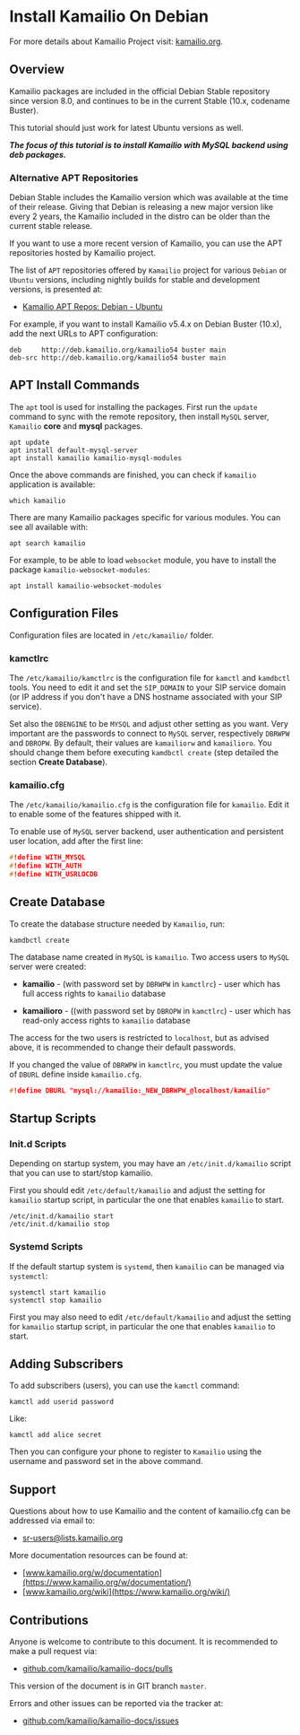 # Install Kamailio On Debian #

For more details about Kamailio Project visit: [kamailio.org](https://www.kamailio.org).

## Overview ##

Kamailio packages are included in the official Debian Stable repository since version 8.0,
and continues to be in the current Stable (10.x, codename Buster).

This tutorial should just work for latest Ubuntu versions as well.

**_The focus of this tutorial is to install Kamailio with MySQL backend using
deb packages._**

### Alternative APT Repositories ###

Debian Stable includes the Kamailio version which was available at the time of
their release. Giving that Debian is releasing a new major version like every
2 years, the Kamailio included in the distro can be older than the current stable
release.

If you want to use a more recent version of Kamailio, you can use the APT repositories
hosted by Kamailio project.

The list of `APT` repositories offered by `Kamailio` project for
various `Debian` or `Ubuntu` versions, including nightly builds for stable and
development versions, is presented at:

  * [Kamailio APT Repos: Debian - Ubuntu](https://deb.kamailio.org/)

For example, if you want to install Kamailio v5.4.x on Debian Buster (10.x), add the next
URLs to APT configuration:

```
deb     http://deb.kamailio.org/kamailio54 buster main
deb-src http://deb.kamailio.org/kamailio54 buster main
```

## APT Install Commands ###

The `apt` tool is used for installing the packages. First run the `update`
command to sync with the remote repository, then install `MySQL` server,
`Kamailio` **core** and **mysql** packages.


```Shell
apt update
apt install default-mysql-server
apt install kamailio kamailio-mysql-modules
```

Once the above commands are finished, you can check if `kamailio` application
is available:


```Shell
which kamailio
```

There are many Kamailio packages specific for various modules. You can see all
available with:


```Shell
apt search kamailio
```

For example, to be able to load `websocket` module, you have to install the
package `kamailio-websocket-modules`:

```Shell
apt install kamailio-websocket-modules
```

## Configuration Files ##

Configuration files are located in `/etc/kamailio/` folder.

### kamctlrc ###

The `/etc/kamailio/kamctlrc` is the configuration file for `kamctl` and
`kamdbctl` tools. You need to edit it and set the `SIP_DOMAIN` to your SIP
service domain (or IP address if you don't have a DNS hostname associated with
your SIP service).

Set also the `DBENGINE` to be `MYSQL` and adjust other setting as you want. Very
important are the passwords to connect to `MySQL` server, respectively
`DBRWPW` and `DBROPW`. By default, their values are `kamailiorw` and
`kamailioro`. You should change them before executing `kamdbctl create` (step
detailed the section **Create Database**).

### kamailio.cfg ###

The `/etc/kamailio/kamailio.cfg` is the configuration file for `kamailio`.
Edit it to enable some of the features shipped with it.

To enable use of `MySQL` server backend, user authentication and persistent user
location, add after the first line:

```C
#!define WITH_MYSQL
#!define WITH_AUTH
#!define WITH_USRLOCDB
```

## Create Database ##

To create the database structure needed by `Kamailio`, run:

```Shell
kamdbctl create
```

The database name created in `MySQL` is `kamailio`. Two access users to
`MySQL` server were created:

  * **kamailio** - (with password set by `DBRWPW` in `kamctlrc`) - user which
  has full access rights to `kamailio` database

  * **kamailioro** - ((with password set by `DBROPW` in `kamctlrc`) - user which
  has read-only access rights to `kamailio` database

The access for the two users is restricted to `localhost`, but as advised above,
it is recommended to change their default passwords.

If you changed the value of `DBRWPW` in `kamctlrc`, you must update the value
of `DBURL` define inside `kamailio.cfg`.

```C
#!define DBURL "mysql://kamailio:_NEW_DBRWPW_@localhost/kamailio"
```

## Startup Scripts ##

### Init.d Scripts ###

Depending on startup system, you may have an `/etc/init.d/kamailio` script that
you can use to start/stop kamailio.

First you should edit `/etc/default/kamailio` and adjust the setting for
`kamailio` startup script, in particular the one that enables `kamailio` to start.

```Shell
/etc/init.d/kamailio start
/etc/init.d/kamailio stop
```

### Systemd Scripts ###

If the default startup system is `systemd`, then `kamailio` can be managed
via `systemctl`:

```Shell
systemctl start kamailio
systemctl stop kamailio
```

First you may also need to edit `/etc/default/kamailio` and adjust the setting
for `kamailio` startup script, in particular the one that enables
`kamailio` to start.

## Adding Subscribers ##

To add subscribers (users), you can use the `kamctl` command:

```Shell
kamctl add userid password
```

Like:

```Shell
kamctl add alice secret
```

Then you can configure your phone to register to `Kamailio` using the username
and password set in the above command.

## Support ##

Questions about how to use Kamailio and the content of kamailio.cfg can be
addressed via email to:

  * [sr-users@lists.kamailio.org](http://lists.kamailio.org/cgi-bin/mailman/listinfo/sr-users)

More documentation resources can be found at:

  * [www.kamailio.org/w/documentation](https://www.kamailio.org/w/documentation/)
  * [www.kamailio.org/wiki](https://www.kamailio.org/wiki/)

## Contributions ##

Anyone is welcome to contribute to this document. It is recommended to make a
pull request via:

  * [github.com/kamailio/kamailio-docs/pulls](https://github.com/kamailio/kamailio-docs/pulls)

This version of the document is in GIT branch `master`.

Errors and other issues can be reported via the tracker at:

  * [github.com/kamailio/kamailio-docs/issues](https://github.com/kamailio/kamailio-docs/issues)
